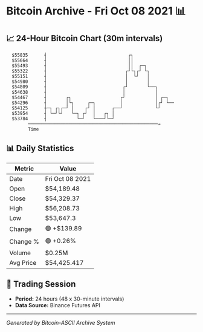 # Bitcoin Archive - Fri Oct 08 2021 📊

## 📈 24-Hour Bitcoin Chart (30m intervals)

```
  $55835      ┤                              ┌┐                
  $55664      ┤                              ││                
  $55493      ┤                              ││  ┌─┐           
  $55322      ┤                             ┌┘└┐┌┘ └┐          
  $55151      ┤                             │  └┘   │          
  $54980      ┤                             │       │          
  $54809      ┤                            ┌┘       └──┐       
  $54638      ┤                            │           │       
  $54467      ┤       ┌┐                  ┌┘           │ ┌─┐   
  $54296      ┤       │└┐     ┌─┐         │            │┌┘ └── 
  $54125      ┼─┐ ┌┐┌─┘ │    ┌┘ │      ┌──┘            └┘      
  $53954      ┤ └─┘└┘   └─┐ ┌┘  │   ┌┐ │                       
  $53784      ┤           └─┘   └───┘└─┘                       
        ────────────────────────────────────────────────→
        Time
```

## 📊 Daily Statistics

| Metric | Value |
|--------|-------|
| Date | Fri Oct 08 2021 |
| Open | $54,189.48 |
| Close | $54,329.37 |
| High | $56,208.73 |
| Low | $53,647.3 |
| Change | 🟢 +$139.89 |
| Change % | 🟢 +0.26% |
| Volume | $0.25M |
| Avg Price | $54,425.417 |

## 📅 Trading Session

- **Period:** 24 hours (48 x 30-minute intervals)
- **Data Source:** Binance Futures API

---
*Generated by Bitcoin-ASCII Archive System*
